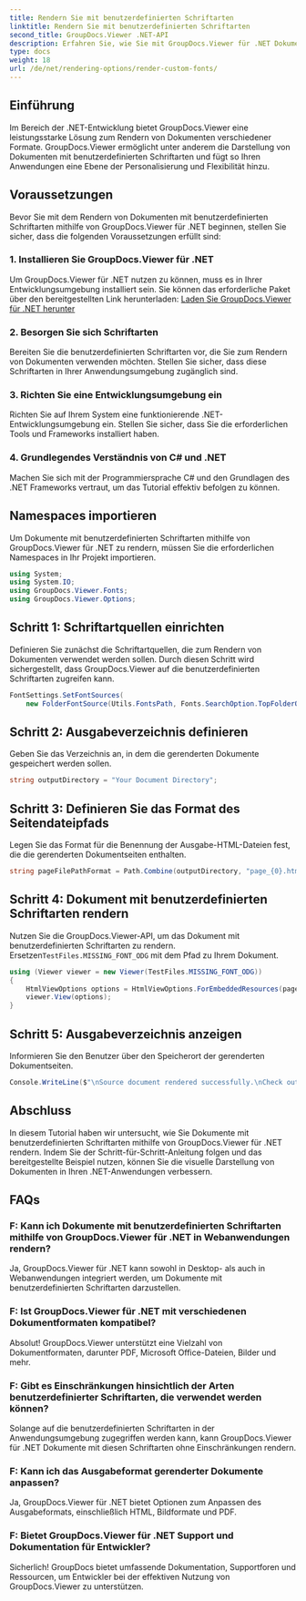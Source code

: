 ```yaml
---
title: Rendern Sie mit benutzerdefinierten Schriftarten
linktitle: Rendern Sie mit benutzerdefinierten Schriftarten
second_title: GroupDocs.Viewer .NET-API
description: Erfahren Sie, wie Sie mit GroupDocs.Viewer für .NET Dokumente mit benutzerdefinierten Schriftarten rendern. Verbessern Sie visuelle Präsentationen mühelos.
type: docs
weight: 18
url: /de/net/rendering-options/render-custom-fonts/
---
```

## Einführung
Im Bereich der .NET-Entwicklung bietet GroupDocs.Viewer eine leistungsstarke Lösung zum Rendern von Dokumenten verschiedener Formate. GroupDocs.Viewer ermöglicht unter anderem die Darstellung von Dokumenten mit benutzerdefinierten Schriftarten und fügt so Ihren Anwendungen eine Ebene der Personalisierung und Flexibilität hinzu.
## Voraussetzungen
Bevor Sie mit dem Rendern von Dokumenten mit benutzerdefinierten Schriftarten mithilfe von GroupDocs.Viewer für .NET beginnen, stellen Sie sicher, dass die folgenden Voraussetzungen erfüllt sind:
### 1. Installieren Sie GroupDocs.Viewer für .NET
Um GroupDocs.Viewer für .NET nutzen zu können, muss es in Ihrer Entwicklungsumgebung installiert sein. Sie können das erforderliche Paket über den bereitgestellten Link herunterladen:
[Laden Sie GroupDocs.Viewer für .NET herunter](https://releases.groupdocs.com/viewer/net/)
### 2. Besorgen Sie sich Schriftarten
Bereiten Sie die benutzerdefinierten Schriftarten vor, die Sie zum Rendern von Dokumenten verwenden möchten. Stellen Sie sicher, dass diese Schriftarten in Ihrer Anwendungsumgebung zugänglich sind.
### 3. Richten Sie eine Entwicklungsumgebung ein
Richten Sie auf Ihrem System eine funktionierende .NET-Entwicklungsumgebung ein. Stellen Sie sicher, dass Sie die erforderlichen Tools und Frameworks installiert haben.
### 4. Grundlegendes Verständnis von C# und .NET
Machen Sie sich mit der Programmiersprache C# und den Grundlagen des .NET Frameworks vertraut, um das Tutorial effektiv befolgen zu können.

## Namespaces importieren
Um Dokumente mit benutzerdefinierten Schriftarten mithilfe von GroupDocs.Viewer für .NET zu rendern, müssen Sie die erforderlichen Namespaces in Ihr Projekt importieren.

```csharp
using System;
using System.IO;
using GroupDocs.Viewer.Fonts;
using GroupDocs.Viewer.Options;
```

## Schritt 1: Schriftartquellen einrichten
Definieren Sie zunächst die Schriftartquellen, die zum Rendern von Dokumenten verwendet werden sollen. Durch diesen Schritt wird sichergestellt, dass GroupDocs.Viewer auf die benutzerdefinierten Schriftarten zugreifen kann.
```csharp
FontSettings.SetFontSources(
    new FolderFontSource(Utils.FontsPath, Fonts.SearchOption.TopFolderOnly));
```
## Schritt 2: Ausgabeverzeichnis definieren
Geben Sie das Verzeichnis an, in dem die gerenderten Dokumente gespeichert werden sollen.
```csharp
string outputDirectory = "Your Document Directory";
```
## Schritt 3: Definieren Sie das Format des Seitendateipfads
Legen Sie das Format für die Benennung der Ausgabe-HTML-Dateien fest, die die gerenderten Dokumentseiten enthalten.
```csharp
string pageFilePathFormat = Path.Combine(outputDirectory, "page_{0}.html");
```
## Schritt 4: Dokument mit benutzerdefinierten Schriftarten rendern
 Nutzen Sie die GroupDocs.Viewer-API, um das Dokument mit benutzerdefinierten Schriftarten zu rendern. Ersetzen`TestFiles.MISSING_FONT_ODG` mit dem Pfad zu Ihrem Dokument.
```csharp
using (Viewer viewer = new Viewer(TestFiles.MISSING_FONT_ODG))
{
    HtmlViewOptions options = HtmlViewOptions.ForEmbeddedResources(pageFilePathFormat);
    viewer.View(options);
}
```
## Schritt 5: Ausgabeverzeichnis anzeigen
Informieren Sie den Benutzer über den Speicherort der gerenderten Dokumentseiten.
```csharp
Console.WriteLine($"\nSource document rendered successfully.\nCheck output in {outputDirectory}.");
```

## Abschluss
In diesem Tutorial haben wir untersucht, wie Sie Dokumente mit benutzerdefinierten Schriftarten mithilfe von GroupDocs.Viewer für .NET rendern. Indem Sie der Schritt-für-Schritt-Anleitung folgen und das bereitgestellte Beispiel nutzen, können Sie die visuelle Darstellung von Dokumenten in Ihren .NET-Anwendungen verbessern.
## FAQs
### F: Kann ich Dokumente mit benutzerdefinierten Schriftarten mithilfe von GroupDocs.Viewer für .NET in Webanwendungen rendern?
Ja, GroupDocs.Viewer für .NET kann sowohl in Desktop- als auch in Webanwendungen integriert werden, um Dokumente mit benutzerdefinierten Schriftarten darzustellen.
### F: Ist GroupDocs.Viewer für .NET mit verschiedenen Dokumentformaten kompatibel?
Absolut! GroupDocs.Viewer unterstützt eine Vielzahl von Dokumentformaten, darunter PDF, Microsoft Office-Dateien, Bilder und mehr.
### F: Gibt es Einschränkungen hinsichtlich der Arten benutzerdefinierter Schriftarten, die verwendet werden können?
Solange auf die benutzerdefinierten Schriftarten in der Anwendungsumgebung zugegriffen werden kann, kann GroupDocs.Viewer für .NET Dokumente mit diesen Schriftarten ohne Einschränkungen rendern.
### F: Kann ich das Ausgabeformat gerenderter Dokumente anpassen?
Ja, GroupDocs.Viewer für .NET bietet Optionen zum Anpassen des Ausgabeformats, einschließlich HTML, Bildformate und PDF.
### F: Bietet GroupDocs.Viewer für .NET Support und Dokumentation für Entwickler?
Sicherlich! GroupDocs bietet umfassende Dokumentation, Supportforen und Ressourcen, um Entwickler bei der effektiven Nutzung von GroupDocs.Viewer zu unterstützen.